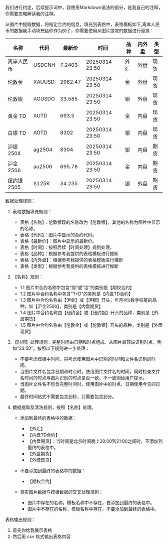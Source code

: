 我们进行约定，后续提示词中，我使用Markdown语法<!-- -->的部分，是我自己的注释，你需要忽略解读我的注释。

<!-- 
vscode 使用：shift+alt+v 将 excle 表格复制为 markdown 格式
从手机截图中提取图片数据,似乎豆包的图片识别更厉害.
#20250317 目前使用 DeepSeek

-->

从图片中提取数据，将指定合约的信息，填充到表格中，表格模板如下,离岸人民币的数据我手动填充给你作为例子，你需要使用从图片提取的数据进行替换：

| 名称      | 代码     | 最新价     | 时间             | 品种 | 内外盘 | 类型 |
|---------|--------|---------|----------------|----|-----|----|
| 离岸人民币   | USDCNH | 7.2403  | 20250314 23:50 | 外汇 | 外盘  | 现货 |
| 伦敦金     | XAUUSD | 2982.47 | 20250314 23:50 | 金  | 外盘  | 现货 |
| 伦敦银     | AGUSDO | 33.585  | 20250314 23:50 | 银  | 外盘  | 现货 |
| 黄金 TD   | AUTD   | 693.5   | 20250314 23:50 | 金  | 内盘  | 现货 |
| 白银 TD   | AGTD   | 8302    | 20250314 23:50 | 银  | 内盘  | 现货 |
| 沪银2504  | ag2504 | 8304    | 20250314 23:50 | 银  | 内盘  | 期货 |
| 沪金2506  | au2506 | 695.78  | 20250314 23:50 | 金  | 内盘  | 期货 |
| 纽约银2505 | S125K  | 34.235  | 20250314 23:50 | 银  | 外盘  | 期货 |

数据处理规则：


<!-- 
必须显示的指出提取哪些数据
-->
1. 表格数据填充规则：
    - 表格【名称】：伦敦银现的名称改为【伦敦银】，其他的名称为图片中显示的名称。
    - 表格【代码】：图片中显示的合约代码。
    - 表格【最新价】：图片中显示的最新价。
    - 表格【时间】：按照后续【时间处理】规则处理。
    - 表格【品种】：根据参考我提供的表格模板进行推断
    - 表格【内外盘】：根据参考我提供的表格模板进行推断
    - 表格【类型】：根据参考我提供的表格模板进行推断
    
    
2. 【名称】规则：
    - 1.1 图片中合约名称中包含“购”或“沽”的类别是【期权合约】
    - 1.2 图片中合约名称中包含“T+D”的类别是【内盘TD合约】
    - 1.3 图片中合约名称由【沪金】或【沪银】开头，年月4位数字结尾的品种，如【沪金2506】，类别是【内盘期货】
    - 1.4 图片中合约名称由【纽约金】或【纽约银】开头的品种，类别是【外盘期货】
    - 1.5 图片中合约名称由【伦敦金】或【伦敦银】开头的品种，类别是【外盘现货】


3. 【时间】处理规则：完整时间由日期和时点组成，从图片最顶端识别时点，例如“23:50”，按照以下规则进一步处理：
   - 不要考虑模板中时间，只考虑使用图片中识别的时间和文件名识别的时间。
   - 当图片文件名包含日期和时点时，使用图片文件名的时间，同时检查文件名时间的时点与图片识别的时点是否一致，不一致则给用户提示。
   - 当图片文件名不包含完整时间时，使用图片中的时点，日期使用今天的日期。
   - 最终时间格式不需要包含到秒，只需要包含到分。

4. 数据提取及清洗规则，按照【名称】处理。
    -  添加到最终的表格中的数据：
        - 【外汇】
        - 【内盘TD合约】
        - 【内盘期货】：当时间是北京时间晚上20:00到21:00之间时，不添加到最终的表格中。
        - 【外盘期货】
        - 【外盘现货】
    - 不要添加到最终的表格中的数据：
        - 【期权合约】
    
    - 真实图片数据与模板数据的交叉处理规则：
        - 图片中存在的名称，模板名称中不存在，要添加到最终的表格中。
        - 图片中不存在的名称，模板名称中存在，不要添加到最终的表格中。






表格输出规则：
1. 首先你给我展示表格
2. 然后用 csv 格式输出表格内容